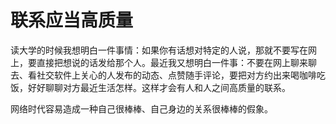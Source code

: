 # 联系应当高质量


读大学的时候我想明白一件事情：如果你有话想对特定的人说，那就不要写在网上，要直接把想说的话发给那个人。最近我又想明白一件事：不要在网上聊来聊去、看社交软件上关心的人发布的动态、点赞随手评论，要把对方约出来喝咖啡吃饭，好好聊聊对方最近生活怎样。这样才会有人和人之间高质量的联系。

网络时代容易造成一种自己很棒棒、自己身边的关系很棒棒的假象。

